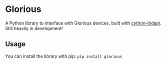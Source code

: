 # Glorious
A Python library to interface with Glorious devices, built with [cython-hidapi](https://github.com/trezor/cython-hidapi). Still heavily in development!

## Usage
You can install the library with pip: `pip install glorious`
